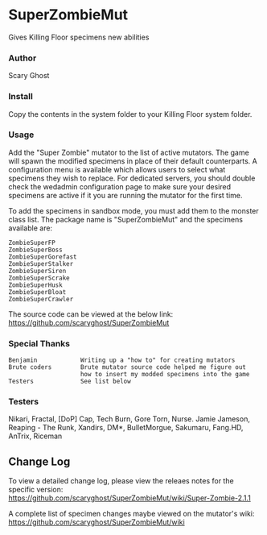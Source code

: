 SuperZombieMut
==================
Gives Killing Floor specimens new abilities

### Author
Scary Ghost

### Install
Copy the contents in the system folder to your Killing Floor system folder.

### Usage
Add the "Super Zombie" mutator to the list of active mutators.  The game 
will spawn the modified specimens in place of their default counterparts.
A configuration menu is available which allows users to select what 
specimens they wish to replace.  For dedicated servers, you should double 
check the wedadmin configuration page to make sure your desired specimens 
are active if it you are running the mutator for the first time.

To add the specimens in sandbox mode, you must add them to the monster 
class list.  The package name is "SuperZombieMut" and the specimens available 
are:

    ZombieSuperFP
    ZombieSuperBoss
    ZombieSuperGorefast
    ZombieSuperStalker
    ZombieSuperSiren
    ZombieSuperScrake
    ZombieSuperHusk
    ZombieSuperBloat
    ZombieSuperCrawler

The source code can be viewed at the below link:  
https://github.com/scaryghost/SuperZombieMut

### Special Thanks
    Benjamin            Writing up a "how to" for creating mutators
    Brute coders        Brute mutator source code helped me figure out 
                        how to insert my modded specimens into the game
    Testers             See list below

### Testers
Nikari, Fractal, [DoP] Cap, Tech Burn, Gore Torn, Nurse. Jamie Jameson, 
Reaping - The Runk, Xandirs, DM*, BulletMorgue, Sakumaru, Fang.HD, AnTrix, 
Riceman

## Change Log
To view a detailed change log, please view the releaes notes for the 
specific version:  
https://github.com/scaryghost/SuperZombieMut/wiki/Super-Zombie-2.1.1

A complete list of specimen changes maybe viewed on the mutator's wiki:  
https://github.com/scaryghost/SuperZombieMut/wiki

 

